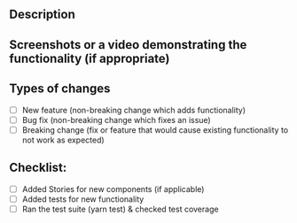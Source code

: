 <!--- Provide a general summary of your changes in the Title above. -->
<!--- Start your title with the JIRA Issue (ex. SW - 4 Login Flow - Adding login functionality -->

## Description

<!--- Describe your changes in detail -->

## Screenshots or a video demonstrating the functionality (if appropriate)

## Types of changes

<!--- What types of changes does your code introduce? Put an `x` in all the boxes that apply: -->

- [ ] New feature (non-breaking change which adds functionality)
- [ ] Bug fix (non-breaking change which fixes an issue)
- [ ] Breaking change (fix or feature that would cause existing functionality to not work as expected)

## Checklist:

<!--- Go over all the following points, and put an `x` in all the boxes that apply. -->
<!--- If you're unsure about any of these, don't hesitate to ask. We're here to help! -->

- [ ] Added Stories for new components (if applicable)
- [ ] Added tests for new functionality
- [ ] Ran the test suite (yarn test) & checked test coverage
